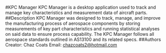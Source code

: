 #KPC Manager
KPC Manager is a desktop application used to track and manage key characteristics and measurement data of aircraft parts.
##Description
KPC Manager was designed to track, manage, and improve the manufacturing process of aerospace components 
by storing measurements of key part characteristics and running statistical analyses on said data to ensure process capability. 
The KPC Manager follows all aerospace standards outlined in AS13100 and its related specs. 
##Authors
Creator: Chaz Coats
Email: chazcoats2@hotmail.com
